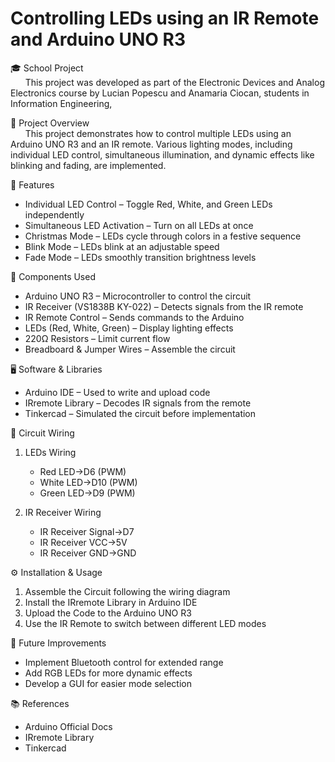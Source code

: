 # Controlling LEDs using an IR Remote and Arduino UNO R3

🎓 School Project<br />
&nbsp;&nbsp;&nbsp;&nbsp;&nbsp; This project was developed as part of the Electronic Devices and Analog Electronics course by Lucian Popescu and Anamaria Ciocan, students in Information Engineering,

📌 Project Overview<br />
&nbsp;&nbsp;&nbsp;&nbsp;&nbsp; This project demonstrates how to control multiple LEDs using an Arduino UNO R3 and an IR remote. Various lighting modes, including individual LED control, simultaneous illumination, and dynamic effects like blinking and fading, are implemented.

🎯 Features<br />
- Individual LED Control – Toggle Red, White, and Green LEDs independently
- Simultaneous LED Activation – Turn on all LEDs at once
- Christmas Mode – LEDs cycle through colors in a festive sequence
- Blink Mode – LEDs blink at an adjustable speed
- Fade Mode – LEDs smoothly transition brightness levels

🔧 Components Used<br />
- Arduino UNO R3 – Microcontroller to control the circuit<br />
- IR Receiver (VS1838B KY-022) – Detects signals from the IR remote<br />
- IR Remote Control – Sends commands to the Arduino<br />
- LEDs (Red, White, Green) – Display lighting effects<br />
- 220Ω Resistors – Limit current flow<br />
- Breadboard & Jumper Wires – Assemble the circuit<br />

🖥️ Software & Libraries<br />
- Arduino IDE – Used to write and upload code
- IRremote Library – Decodes IR signals from the remote
- Tinkercad – Simulated the circuit before implementation

📌 Circuit Wiring<br />
1. LEDs Wiring<br />
   - Red LED->D6 (PWM)<br />
   - White LED->D10 (PWM)<br />
   - Green LED->D9 (PWM)<br />
   
2. IR Receiver Wiring<br />
   - IR Receiver Signal->D7
   - IR Receiver VCC->5V
   - IR Receiver GND->GND

⚙️ Installation & Usage<br />
1. Assemble the Circuit following the wiring diagram<br />
2. Install the IRremote Library in Arduino IDE<br />
3. Upload the Code to the Arduino UNO R3<br />
4. Use the IR Remote to switch between different LED modes<br />

🚀 Future Improvements<br />
 - Implement Bluetooth control for extended range
 - Add RGB LEDs for more dynamic effects
 - Develop a GUI for easier mode selection

📚 References<br />
- Arduino Official Docs<br />
- IRremote Library<br />
- Tinkercad<br />
